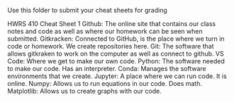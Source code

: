 Use this folder to submit your cheat sheets for grading



HWRS 410 Cheat Sheet 1
Github: The online site that contains our class notes and code as well as where our homework can be seen when submitted.
Gitkracken: Connected to GitHub, is the place where we turn in code or homework. We create repositories here.
Git: The software that allows gitkraken to work on the computer as well as connect to github.
VS Code: Where we get to make our own code.
Python: The software needed to make our code. Has an interpreter.
Conda: Manages the software environments that we create.
Jupyter: A place where we can run code. It is online.
Numpy: Allows us to run equations in our code. Does math.
Matplotlib: Allows us to create graphs with our code.

 